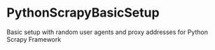 # PythonScrapyBasicSetup
Basic setup with random user agents and proxy addresses for Python Scrapy Framework
